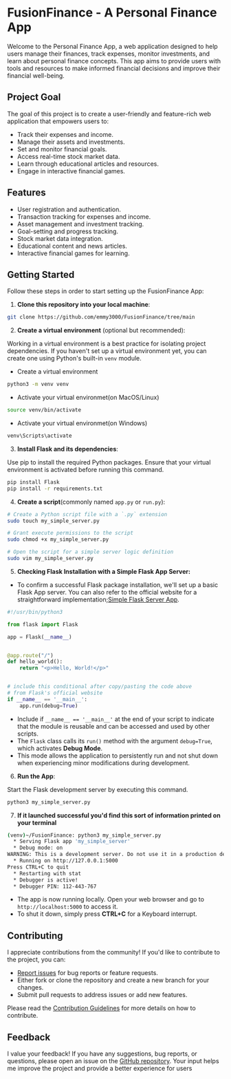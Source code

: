 # FusionFinance - A Personal Finance App

Welcome to the Personal Finance App, a web application designed to help users manage their finances,
track expenses, monitor investments, and learn about personal finance concepts. This app aims to 
provide users with tools and resources to make informed financial decisions and improve their
financial well-being.

## Project Goal
The goal of this project is to create a user-friendly and feature-rich web application that
empowers users to:

- Track their expenses and income.
- Manage their assets and investments.
- Set and monitor financial goals.
- Access real-time stock market data.
- Learn through educational articles and resources.
- Engage in interactive financial games.

## Features
- User registration and authentication.
- Transaction tracking for expenses and income.
- Asset management and investment tracking.
- Goal-setting and progress tracking.
- Stock market data integration.
- Educational content and news articles.
- Interactive financial games for learning.


## Getting Started
Follow these steps in order to start setting up the FusionFinance App:

1. **Clone this repository into your local machine**:

```bash
git clone https://github.com/emmy3000/FusionFinance/tree/main
```



2. **Create a virtual environment** (optional but recommended):

Working in a virtual environment is a best practice for isolating project dependencies.
If you haven't set up a virtual environment yet, you can create one using Python's built-in `venv` module.

- Create a virtual environment
```bash
python3 -m venv venv
```

- Activate your virtual environmet(on MacOS/Linux)
```bash
source venv/bin/activate
```

- Activate your virtual environmet(on Windows)
```bash
venv\Scripts\activate
```



3. **Install Flask and its dependencies**:

Use pip to install the required Python packages. Ensure that your virtual environment is activated before running this command.
```bash
pip install Flask
pip install -r requirements.txt
```



4. **Create a script**(commonly named `app.py` or `run.py`):

```bash
# Create a Python script file with a `.py` extension
sudo touch my_simple_server.py

# Grant execute permissions to the script
sudo chmod +x my_simple_server.py

# Open the script for a simple server logic definition
sudo vim my_simple_server.py
```



5. **Checking Flask Installation with a Simple Flask App Server:**
- To confirm a successful Flask package installation, we'll set up a basic Flask App server. You can also refer to 
the official website for a straightforward implementation;[Simple Flask Server App](https://flask.palletsprojects.com/en/2.3.x/quickstart/).

```python
#!/usr/bin/python3

from flask import Flask

app = Flask(__name__)


@app.route("/")
def hello_world():
    return "<p>Hello, World!</p>"


# include this conditional after copy/pasting the code above
# from Flask's official website
if __name__ == '__main__':
    app.run(debug=True)

```
- Include if `__name__ == '__main__'` at the end of your script to indicate that the module is reusable and can be 
accessed and used by other scripts.
- The `Flask` class calls its `run()` method with the argument `debug=True`, which activates **Debug Mode**. 
- This mode allows the application to persistently run and not shut down when experiencing minor modifications during 
   development.



6. **Run the App**:

Start the Flask development server by executing this command.
```bash
python3 my_simple_server.py
```



7. **If it launched successful you'd find this sort of information printed on your terminal**
```bash
(venv)~/FusionFinance: python3 my_simple_server.py
  * Serving Flask app 'my_simple_server'
  * Debug mode: on
WARNING: This is a development server. Do not use it in a production deployment. Use a production WSGI server instead.
  * Running on http://127.0.0.1:5000
Press CTRL+C to quit
  * Restarting with stat
  * Debugger is active!
  * Debugger PIN: 112-443-767

```
- The app is now running locally. Open your web browser and go to `http://localhost:5000` to access it.
- To shut it down, simply press **CTRL+C** for a Keyboard interrupt.


## Contributing

I appreciate contributions from the community! If you'd like to contribute to the project, you can:

- [Report issues](https://github.com/emmy3000/FusionFinance/issues) for bug reports or feature requests.
- Either fork or clone the repository and create a new branch for your changes.
- Submit pull requests to address issues or add new features.

Please read the [Contribution Guidelines](CONTRIBUTING.md) for more details on how to contribute.



## Feedback

I value your feedback! If you have any suggestions, bug reports, or questions, please open an issue
on the [GitHub repository](https://github.com/emmy3000). Your input helps me improve the project and provide a better
experience for users

